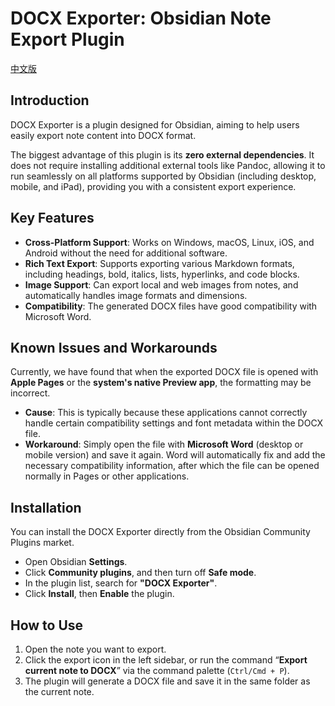 # DOCX Exporter: Obsidian Note Export Plugin

[中文版](README-CN.md)

## Introduction
DOCX Exporter is a plugin designed for Obsidian, aiming to help users easily export note content into DOCX format.

The biggest advantage of this plugin is its **zero external dependencies**. It does not require installing additional external tools like Pandoc, allowing it to run seamlessly on all platforms supported by Obsidian (including desktop, mobile, and iPad), providing you with a consistent export experience.

## Key Features
* **Cross-Platform Support**: Works on Windows, macOS, Linux, iOS, and Android without the need for additional software.
* **Rich Text Export**: Supports exporting various Markdown formats, including headings, bold, italics, lists, hyperlinks, and code blocks.
* **Image Support**: Can export local and web images from notes, and automatically handles image formats and dimensions.
* **Compatibility**: The generated DOCX files have good compatibility with Microsoft Word.

## Known Issues and Workarounds
Currently, we have found that when the exported DOCX file is opened with **Apple Pages** or the **system's native Preview app**, the formatting may be incorrect.

* **Cause**: This is typically because these applications cannot correctly handle certain compatibility settings and font metadata within the DOCX file.
* **Workaround**: Simply open the file with **Microsoft Word** (desktop or mobile version) and save it again. Word will automatically fix and add the necessary compatibility information, after which the file can be opened normally in Pages or other applications.

## Installation
You can install the DOCX Exporter directly from the Obsidian Community Plugins market.
* Open Obsidian **Settings**.
* Click **Community plugins**, and then turn off **Safe mode**.
* In the plugin list, search for **"DOCX Exporter"**.
* Click **Install**, then **Enable** the plugin.

## How to Use
1.  Open the note you want to export.
2.  Click the export icon in the left sidebar, or run the command “**Export current note to DOCX**” via the command palette (`Ctrl/Cmd + P`).
3.  The plugin will generate a DOCX file and save it in the same folder as the current note.
